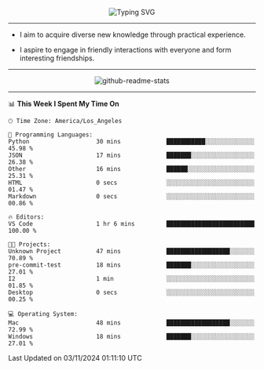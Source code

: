 <p align="center">
  <img src="https://readme-typing-svg.demolab.com?font=Fira+Code&weight=500&size=32&duration=2500&pause=1600&center=true&vCenter=true&random=false&width=1024&height=64&lines=Hi+there+%F0%9F%91%8B;I'm+delighted+you+could+make+it+here+%F0%9F%8E%89;I'm+Harry%2C+a+college+student+still+finding+my+way" alt="Typing SVG" />
</p>


---


- I aim to acquire diverse new knowledge through practical experience.

- I aspire to engage in friendly interactions with everyone and form interesting friendships.


---


<p align="center">
  <img src="https://github-readme-stats.vercel.app/api?username=Harry-Jing&show_icons=true" alt="github-readme-stats"/>
</p>


---

<!--START_SECTION:waka-->
📊 **This Week I Spent My Time On** 

```text
🕑︎ Time Zone: America/Los_Angeles

💬 Programming Languages: 
Python                   30 mins             ███████████░░░░░░░░░░░░░░   45.98 % 
JSON                     17 mins             ███████░░░░░░░░░░░░░░░░░░   26.38 % 
Other                    16 mins             ██████░░░░░░░░░░░░░░░░░░░   25.31 % 
HTML                     0 secs              ░░░░░░░░░░░░░░░░░░░░░░░░░   01.47 % 
Markdown                 0 secs              ░░░░░░░░░░░░░░░░░░░░░░░░░   00.86 % 

🔥 Editors: 
VS Code                  1 hr 6 mins         █████████████████████████   100.00 % 

🐱‍💻 Projects: 
Unknown Project          47 mins             ██████████████████░░░░░░░   70.89 % 
pre-commit-test          18 mins             ███████░░░░░░░░░░░░░░░░░░   27.01 % 
I2                       1 min               ░░░░░░░░░░░░░░░░░░░░░░░░░   01.85 % 
Desktop                  0 secs              ░░░░░░░░░░░░░░░░░░░░░░░░░   00.25 % 

💻 Operating System: 
Mac                      48 mins             ██████████████████░░░░░░░   72.99 % 
Windows                  18 mins             ███████░░░░░░░░░░░░░░░░░░   27.01 % 
```


 Last Updated on 03/11/2024 01:11:10 UTC
<!--END_SECTION:waka-->
